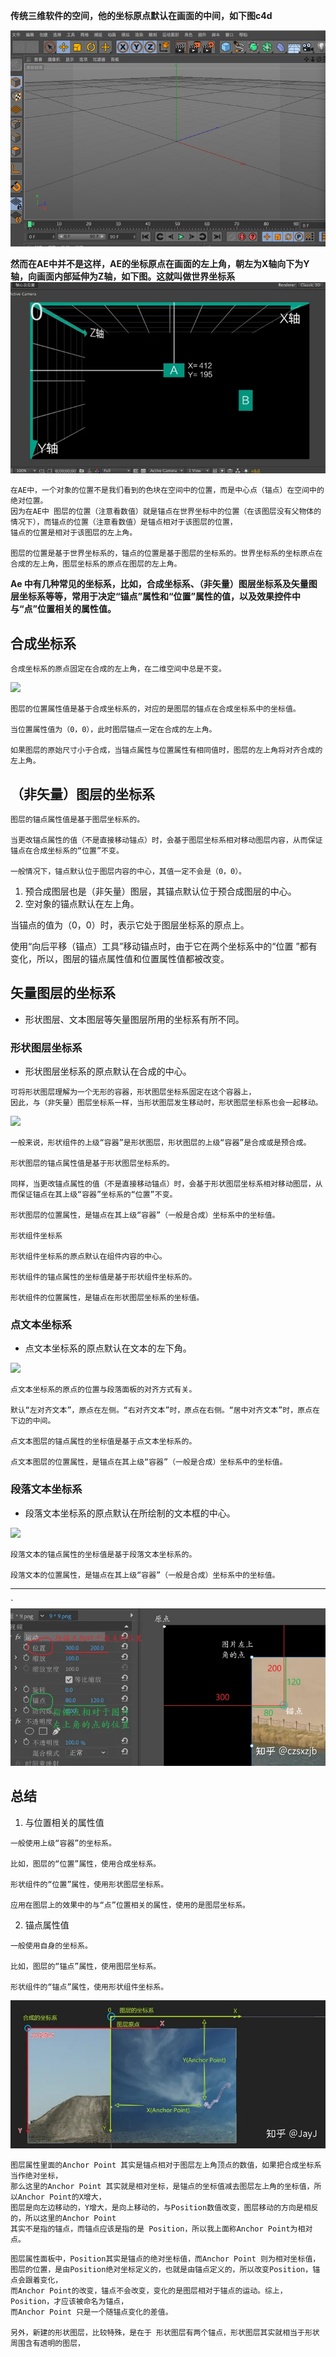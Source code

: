 **传统三维软件的空间，他的坐标原点默认在画面的中间，如下图c4d**

![](imgs/C4D坐标系.png)

**然而在AE中并不是这样，AE的坐标原点在画面的左上角，朝左为X轴向下为Y轴，向画面内部延伸为Z轴，如下图。这就叫做世界坐标系**
![](imgs/AE世界坐标系.webp)

```
在AE中，一个对象的位置不是我们看到的色块在空间中的位置，而是中心点（锚点）在空间中的绝对位置。
因为在AE中 图层的位置（注意看数值）就是锚点在世界坐标中的位置（在该图层没有父物体的情况下），而锚点的位置（注意看数值）是锚点相对于该图层的位置，
锚点的位置是相对于该图层的左上角。

图层的位置是基于世界坐标系的，锚点的位置是基于图层的坐标系的。世界坐标系的坐标原点在合成的左上角，图层坐标系的原点在图层的左上角。
```

**Ae 中有几种常见的坐标系，比如，合成坐标系、（非矢量）图层坐标系及矢量图层坐标系等等，常用于决定“锚点”属性和“位置”属性的值，以及效果控件中与“点”位置相关的属性值。** 

## 合成坐标系

`合成坐标系的原点固定在合成的左上角，在二维空间中总是不变。`

![](https://img-blog.csdnimg.cn/img_convert/0e798b09c9f6be329cb4880ad1b8fbac.png)

```
图层的位置属性值是基于合成坐标系的，对应的是图层的锚点在合成坐标系中的坐标值。

当位置属性值为（0，0），此时图层锚点一定在合成的左上角。

如果图层的原始尺寸小于合成，当锚点属性与位置属性有相同值时，图层的左上角将对齐合成的左上角。
```

## （非矢量）图层的坐标系

```
图层的锚点属性值是基于图层坐标系的。

当更改锚点属性的值（不是直接移动锚点）时，会基于图层坐标系相对移动图层内容，从而保证锚点在合成坐标系的“位置”不变。

一般情况下，锚点默认位于图层内容的中心，其值一定不会是（0，0）。
```

1. 预合成图层也是（非矢量）图层，其锚点默认位于预合成图层的中心。
2. 空对象的锚点默认在左上角。

当锚点的值为（0，0）时，表示它处于图层坐标系的原点上。

使用“向后平移（锚点）工具”移动锚点时，由于它在两个坐标系中的“位置 ”都有变化，所以，图层的锚点属性值和位置属性值都被改变。

## 矢量图层的坐标系

- 形状图层、文本图层等矢量图层所用的坐标系有所不同。

### 形状图层坐标系

- 形状图层坐标系的原点默认在合成的中心。

```
可将形状图层理解为一个无形的容器，形状图层坐标系固定在这个容器上，
因此，与（非矢量）图层坐标系一样，当形状图层发生移动时，形状图层坐标系也会一起移动。
```

![](https://img-blog.csdnimg.cn/img_convert/552b466e97546c669680a70c29bb425c.png)

```
一般来说，形状组件的上级“容器”是形状图层，形状图层的上级“容器”是合成或是预合成。

形状图层的锚点属性值是基于形状图层坐标系的。

同样，当更改锚点属性的值（不是直接移动锚点）时，会基于形状图层坐标系相对移动图层，从而保证锚点在其上级“容器”坐标系的“位置”不变。

形状图层的位置属性，是锚点在其上级“容器”（一般是合成）坐标系中的坐标值。

形状组件坐标系

形状组件坐标系的原点默认在组件内容的中心。

形状组件的锚点属性的坐标值是基于形状组件坐标系的。

形状组件的位置属性，是锚点在形状图层坐标系的坐标值。
```
### 点文本坐标系

- 点文本坐标系的原点默认在文本的左下角。

![](https://img-blog.csdnimg.cn/img_convert/fccf89fe270c0d09da64a248e3bbe974.png)

```
点文本坐标系的原点的位置与段落面板的对齐方式有关。

默认“左对齐文本”，原点在左侧。“右对齐文本”时，原点在右侧。“居中对齐文本”时，原点在下边的中间。

点文本图层的锚点属性的坐标值是基于点文本坐标系的。

点文本图层的位置属性，是锚点在其上级“容器”（一般是合成）坐标系中的坐标值。
```

### 段落文本坐标系

- 段落文本坐标系的原点默认在所绘制的文本框的中心。

![](https://img-blog.csdnimg.cn/img_convert/e81ff8c0eec832bcdb17c605c8f71fce.png)

```
段落文本的锚点属性的坐标值是基于段落文本坐标系的。

段落文本的位置属性，是锚点在其上级“容器”（一般是合成）坐标系中的坐标值。
```

---

`![](imgs/锚点和位置.webp)

## 总结

1. 与位置相关的属性值

```
一般使用上级“容器”的坐标系。

比如，图层的“位置”属性，使用合成坐标系。

形状组件的“位置”属性，使用形状图层坐标系。

应用在图层上的效果中的与“点”位置相关的属性，使用的是图层坐标系。
```

2. 锚点属性值

```
一般使用自身的坐标系。

比如，图层的“锚点”属性，使用图层坐标系。

形状组件的“锚点”属性，使用形状组件坐标系。
```

![](imgs/合成和图层坐标系.webp)

```
图层属性里面的Anchor Point 其实是锚点相对于图层左上角顶点的数值，如果把合成坐标系当作绝对坐标，
那么这里的Anchor Point 其实就是相对坐标，是锚点的坐标值减去图层左上角的坐标值，所以Anchor Point的X增大，
图层是向左边移动的，Y增大，是向上移动的，与Position数值改变，图层移动的方向是相反的，所以这里的Anchor Point 
其实不是指的锚点，而锚点应该是指的是 Position，所以我上面称Anchor Point为相对点。
```

```
图层属性面板中，Position其实是锚点的绝对坐标值，而Anchor Point 则为相对坐标值，
图层的位置，是由Position绝对坐标定义的，也就是由锚点定义的，所以改变Position，锚点会跟着变化，
而Anchor Point的改变，锚点不会改变，变化的是图层相对于锚点的运动。综上，Position，才应该被命名为锚点，
而Anchor Point 只是一个随锚点变化的差值。

另外，新建的形状图层，比较特殊，是在于 形状图层有两个锚点，形状图层其实就相当于形状周围含有透明的图层，
```
